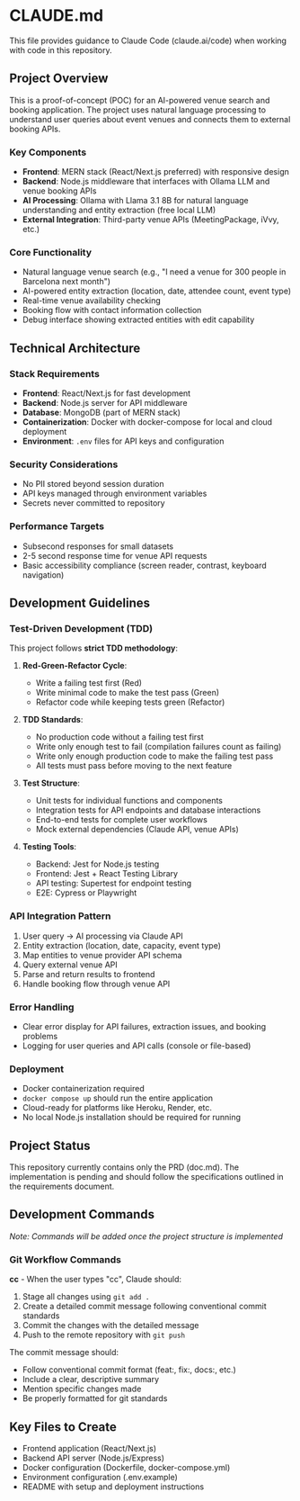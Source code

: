# CLAUDE.md

This file provides guidance to Claude Code (claude.ai/code) when working with code in this repository.

## Project Overview

This is a proof-of-concept (POC) for an AI-powered venue search and booking application. The project uses natural language processing to understand user queries about event venues and connects them to external booking APIs.

### Key Components
- **Frontend**: MERN stack (React/Next.js preferred) with responsive design
- **Backend**: Node.js middleware that interfaces with Ollama LLM and venue booking APIs  
- **AI Processing**: Ollama with Llama 3.1 8B for natural language understanding and entity extraction (free local LLM)
- **External Integration**: Third-party venue APIs (MeetingPackage, iVvy, etc.)

### Core Functionality
- Natural language venue search (e.g., "I need a venue for 300 people in Barcelona next month")
- AI-powered entity extraction (location, date, attendee count, event type)
- Real-time venue availability checking
- Booking flow with contact information collection
- Debug interface showing extracted entities with edit capability

## Technical Architecture

### Stack Requirements
- **Frontend**: React/Next.js for fast development
- **Backend**: Node.js server for API middleware
- **Database**: MongoDB (part of MERN stack)
- **Containerization**: Docker with docker-compose for local and cloud deployment
- **Environment**: `.env` files for API keys and configuration

### Security Considerations
- No PII stored beyond session duration
- API keys managed through environment variables
- Secrets never committed to repository

### Performance Targets
- Subsecond responses for small datasets
- 2-5 second response time for venue API requests
- Basic accessibility compliance (screen reader, contrast, keyboard navigation)

## Development Guidelines

### Test-Driven Development (TDD)

This project follows **strict TDD methodology**:

1. **Red-Green-Refactor Cycle**:
   - Write a failing test first (Red)
   - Write minimal code to make the test pass (Green)
   - Refactor code while keeping tests green (Refactor)

2. **TDD Standards**:
   - No production code without a failing test first
   - Write only enough test to fail (compilation failures count as failing)
   - Write only enough production code to make the failing test pass
   - All tests must pass before moving to the next feature

3. **Test Structure**:
   - Unit tests for individual functions and components
   - Integration tests for API endpoints and database interactions
   - End-to-end tests for complete user workflows
   - Mock external dependencies (Claude API, venue APIs)

4. **Testing Tools**:
   - Backend: Jest for Node.js testing
   - Frontend: Jest + React Testing Library
   - API testing: Supertest for endpoint testing
   - E2E: Cypress or Playwright

### API Integration Pattern
1. User query → AI processing via Claude API
2. Entity extraction (location, date, capacity, event type)
3. Map entities to venue provider API schema
4. Query external venue API
5. Parse and return results to frontend
6. Handle booking flow through venue API

### Error Handling
- Clear error display for API failures, extraction issues, and booking problems
- Logging for user queries and API calls (console or file-based)

### Deployment
- Docker containerization required
- `docker compose up` should run the entire application
- Cloud-ready for platforms like Heroku, Render, etc.
- No local Node.js installation should be required for running

## Project Status

This repository currently contains only the PRD (doc.md). The implementation is pending and should follow the specifications outlined in the requirements document.

## Development Commands

*Note: Commands will be added once the project structure is implemented*

### Git Workflow Commands

**cc** - When the user types "cc", Claude should:
1. Stage all changes using `git add .`
2. Create a detailed commit message following conventional commit standards
3. Commit the changes with the detailed message
4. Push to the remote repository with `git push`

The commit message should:
- Follow conventional commit format (feat:, fix:, docs:, etc.)
- Include a clear, descriptive summary
- Mention specific changes made
- Be properly formatted for git standards

## Key Files to Create
- Frontend application (React/Next.js)
- Backend API server (Node.js/Express)
- Docker configuration (Dockerfile, docker-compose.yml)
- Environment configuration (.env.example)
- README with setup and deployment instructions
